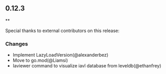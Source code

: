 ## 0.12.3

\*\*

Special thanks to external contributors on this release:

### Changes

- Implement LazyLoadVersion(@alexanderbez)
- Move to go.mod(@Liamsi)
- Iaviewer command to visualize iavl database from leveldb(@ethanfrey)
